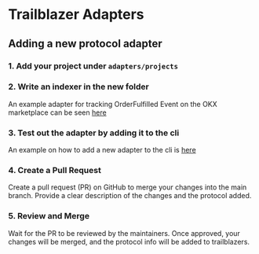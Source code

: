 # Trailblazer Adapters

## Adding a new protocol adapter

### 1. Add your project under `adapters/projects`

### 2. Write an indexer in the new folder

An example adapter for tracking OrderFulfilled Event on the OKX marketplace can be seen [here](./adapters/projects/okx/order_fulfilled.go)

### 3. Test out the adapter by adding it to the cli

An example on how to add a new adapter to the cli is [here](./cmd/README.md)

### 4. Create a Pull Request

Create a pull request (PR) on GitHub to merge your changes into the main branch. Provide a clear description of the changes and the protocol added.

### 5. Review and Merge

Wait for the PR to be reviewed by the maintainers. Once approved, your changes will be merged, and the protocol info will be added to trailblazers. 
